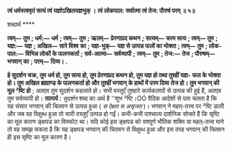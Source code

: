 **त्वं धर्मस्त्वमृतं सत्यं त्वं यज्ञोऽखिलयज्ञभुक् ।** **त्वं लोकपाल: सर्वात्मा त्वं तेज: पौरुषं परम् ॥ ५॥** 

शब्दार्थ **** 

**त्वम्—** **तुम** **; धर्म:—** **धर्म** **; त्वम्—** **तुम** **; ऋतम्—** **प्रेरणाप्रद कथन** **; सत्यम्—** **चरम सत्य** **; त्वम्—** **तुम** **; यज्ञ:—** **यज्ञ** **; अखिल—** **सारे विश्व** **का** **; यज्ञ-भुक्—** **यज्ञ से उत्पन्न फलों का भोक्ता** **; त्वम्—** **तुम** **; लोक-पाल:—** **विभिन्न लोकों के पालनकर्ता** **; सर्व-आत्मा—** **सर्वव्यापी** **;** **त्वम्—** **तुम** **; तेज:—** **तेज** **; पौरुषम्—** **भगवान् का** **; परम्—** **दिव्य।** **.** 

**हे सुदर्शन चक्र, तुम धर्म हो, तुम सत्य हो, तुम प्रेरणाप्रद कथन हो, तुम यज्ञ हो तथा तुश्हीं यज्ञ-** **फल के भोक्ता हो। तुम अखिल ब्रह्माण्ड के पालनकर्ता हो और तुश्हीं भगवान् के हाथों में परम दिव्य** **तेज हो। तुम भगवान् की मूल ²ष्टि हो** ; अतएव तुम सुदर्शन कहलाते हो। सभी वस्तुएँ तुश्हारे कार्यकलापों से उत्पन्न की हुई हैं, अतएव तुम सर्वव्यापी हो। **तात्पर्य :** *सुदर्शन* शब्द का अर्थ है ''शुभ ²ष्टि।ÓÓ वैदिक आदेशों से पता चलता है कि यह संसार भगवान् की चितवन से उत्पन्न हुआ ( *स ऐक्षत स असृजत* )। भगवान् ने महत्-तत्त्व पर ²ष्टि डाली और जब वह विक्षुब्ध हुआ तो सारी वस्तुएँ उत्पन्न हो गईं। कभी-कभी पाश्चात्य दार्शनिक सोचते हैं कि सृष्टि का मूल कारण ङ्क्षपड का विस्फोट था। यदि कोई इस ङ्क्षपड को सश्पूर्ण भौतिक शक्ति या महत्-तत्त्व माने तो वह समझ सकता है कि यह ङ्क्षपड भगवान् की चितवन से विक्षुब्ध हुआ और इस तरह भगवान् की चितवन ही इस सृष्टि का मूल कारण है।  